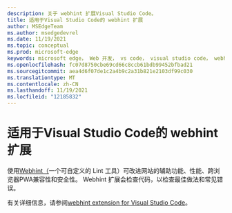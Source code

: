 ```yaml
---
description: 关于 webhint 扩展Visual Studio Code。
title: 适用于Visual Studio Code的 webhint 扩展
author: MSEdgeTeam
ms.author: msedgedevrel
ms.date: 11/19/2021
ms.topic: conceptual
ms.prod: microsoft-edge
keywords: microsoft edge， Web 开发， vs code， visual studio code， webhint
ms.openlocfilehash: fc07d8750cbe69cd66c8ccb61bdb99452bfbad21
ms.sourcegitcommit: aea4d6f07de1c2a4b9c2a31b821e2103df99c030
ms.translationtype: MT
ms.contentlocale: zh-CN
ms.lasthandoff: 11/19/2021
ms.locfileid: "12185832"
---
```

# <a name="webhint-extension-for-visual-studio-code"></a>适用于Visual Studio Code的 webhint 扩展

使用[Webhint（](https://webhint.io)一个可自定义的 Lint 工具）可改进网站的辅助功能、性能、跨浏览器PWA兼容性和安全性。  Webhint 扩展会检查代码，以检查最佳做法和常见错误。

有关详细信息，请参阅[webhint extension for Visual Studio Code](../visual-studio-code/webhint.md)。
